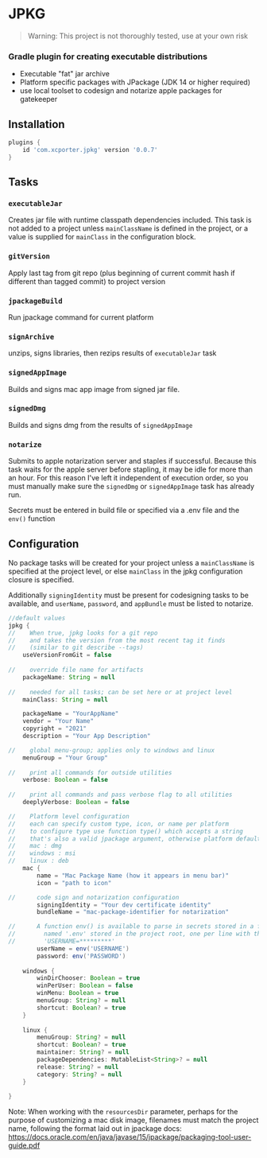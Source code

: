 # JPKG
> Warning: This project is not thoroughly tested, use at your own risk

### Gradle plugin for creating executable distributions

- Executable "fat" jar archive
- Platform specific packages with JPackage (JDK 14 or higher required)
- use local toolset to codesign and notarize apple packages for gatekeeper

## Installation

```groovy
plugins {
    id 'com.xcporter.jpkg' version '0.0.7'
}
```

## Tasks

### `executableJar`
Creates jar file with runtime classpath dependencies included.
This task is not added to a project unless `mainClassName` is defined in 
the project, or a value is supplied for `mainClass` in the configuration block. 

### `gitVersion`

Apply last tag from git repo (plus beginning of current commit hash if different than tagged commit) to project version

### `jpackageBuild`

Run jpackage command for current platform

### `signArchive`

unzips, signs libraries, then rezips results of `executableJar` task

### `signedAppImage`

Builds and signs mac app image from signed jar file. 

### `signedDmg`

Builds and signs dmg from the results of `signedAppImage`

### `notarize`

Submits to apple notarization server and staples if successful. Because this task waits 
for the apple server before stapling, it may be idle for more than an hour. For this reason 
I've left it independent of execution order, so you must manually make sure the `signedDmg` or 
`signedAppImage` task has already run. 

Secrets must be entered in build file or specified via a .env file and the `env()` function

## Configuration

No package tasks will be created for your project unless a `mainClassName` is specified 
at the project level, or else `mainClass` in the jpkg configuration closure is specified.

Additionally `signingIdentity` must be present for codesigning tasks to be available, and 
`userName`, `password`, and `appBundle` must be listed to notarize.

```groovy
//default values
jpkg {
//    When true, jpkg looks for a git repo
//    and takes the version from the most recent tag it finds
//    (similar to git describe --tags)
    useVersionFromGit = false
    
//    override file name for artifacts
    packageName: String = null
    
//    needed for all tasks; can be set here or at project level
    mainClass: String = null

    packageName = "YourAppName"
    vendor = "Your Name"
    copyright = "2021"
    description = "Your App Description"

//    global menu-group; applies only to windows and linux
    menuGroup = "Your Group"
    
//    print all commands for outside utilities
    verbose: Boolean = false
    
//    print all commands and pass verbose flag to all utilities
    deeplyVerbose: Boolean = false

//    Platform level configuration
//    each can specify custom type, icon, or name per platform
//    to configure type use function type() which accepts a string
//    that's also a valid jpackage argument, otherwise platform defaults are:
//    mac : dmg
//    windows : msi
//    linux : deb
    mac {
        name = "Mac Package Name (how it appears in menu bar)"
        icon = "path to icon"

//      code sign and notarization configuration
        signingIdentity = "Your dev certificate identity"
        bundleName = "mac-package-identifier for notarization"

//      A function env() is available to parse in secrets stored in a file
//        named '.env' stored in the project root, one per line with the form
//        'USERNAME=*********'
        userName = env('USERNAME')
        password: env('PASSWORD')
    
    windows {
        winDirChooser: Boolean = true
        winPerUser: Boolean = false
        winMenu: Boolean = true
        menuGroup: String? = null
        shortcut: Boolean? = true
    }
    
    linux {
        menuGroup: String? = null
        shortcut: Boolean? = true
        maintainer: String? = null
        packageDependencies: MutableList<String>? = null
        release: String? = null
        category: String? = null
    }
    
}
```

Note: When working with the `resourcesDir` parameter, perhaps for the purpose of customizing a mac disk image,  filenames must match the project name,
following the format laid out in jpackage docs: https://docs.oracle.com/en/java/javase/15/jpackage/packaging-tool-user-guide.pdf
